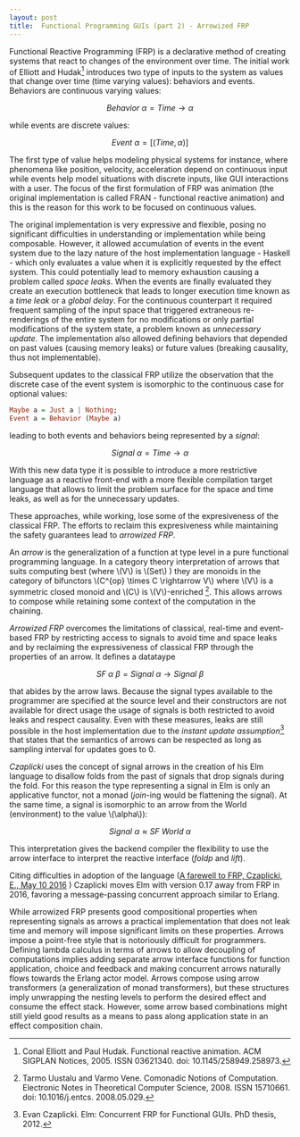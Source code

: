 ```yaml
---
layout: post
title:  Functional Programming GUIs (part 2) - Arrowized FRP
---
```


Functional Reactive Programming (FRP) is a declarative method of creating systems that react to changes of the environment over time. The initial work of Elliott and Hudak[^fn-1] introduces two type of inputs to the system as values that change over time (time varying values): behaviors and events. Behaviors are continuous varying values:

$$
Behavior ~ \alpha = Time \rightarrow \alpha
$$

while events are discrete values:

$$
Event ~ \alpha = [(Time,\alpha)]
$$
 
The first type of value helps modeling physical systems for instance, where phenomena like position, velocity, acceleration depend on continuous input while events help model situations with discrete inputs, like GUI interactions with a user. The focus of the first formulation of FRP was animation (the original implementation is called FRAN - functional reactive animation) and this is the reason for this work to be focused on continuous values.

The original implementation is very expressive and flexible, posing no significant difficulties in understanding or implementation while being composable. However, it allowed accumulation of events in the event system due to the lazy nature of the host implementation language - Haskell - which only evaluates a value when it is explicitly requested by the effect system. This could potentially lead to memory exhaustion causing a problem called *space leaks*. When the events are finally evaluated they create an execution bottleneck that leads to longer execution time known as a *time leak* or a *global delay*. For the continuous counterpart it required frequent sampling of the input space that triggered extraneous re-renderings of the entire system for no modifications or only partial modifications of the system state, a problem known as *unnecessary update*. The implementation also allowed defining behaviors that depended on past values (causing memory leaks) or future values (breaking causality, thus not implementable).

Subsequent updates to the classical FRP utilize the observation that the discrete case of the event system is isomorphic to the continuous case for optional values:

```haskell
Maybe a = Just a | Nothing;
Event a = Behavior (Maybe a)
```

leading to both events and behaviors being represented by a *signal*:

$$
Signal ~ \alpha = Time \rightarrow \alpha
$$

With this new data type it is possible to introduce a more restrictive language as a reactive front-end with a more flexible compilation target language that allows to limit the problem surface for the space and time leaks, as well as for the unnecessary updates.

These approaches, while working, lose some of the expresiveness of the classical FRP. The efforts to reclaim this expresiveness while maintaining the safety guarantees lead to *arrowized FRP*.

An *arrow* is the generalization of a function at type level in a pure functional programming language. In a category theory interpretation of arrows that suits computing best (where \\(V\\) is \\(Set\\) ) they are monoids in the category of bifunctors \\(C^{op} \times C \rightarrow V\\) where \\(V\\) is a symmetric closed monoid and \\(C\\) is \\(V\\)-enriched [^fn-2]. This allows arrows to compose while retaining some context of the computation in the chaining.

*Arrowized FRP* overcomes the limitations of classical, real-time and event-based FRP by restricting access to signals to avoid time and space leaks and by reclaiming the expressiveness of classical FRP through the properties of an arrow. It defines a datataype

$$
SF ~ \alpha ~ \beta = Signal ~ \alpha \rightarrow Signal ~ \beta
$$

that abides by the arrow laws. Because the signal types available to the programmer are specified at the source level and their constructors are not available for direct usage the usage of signals is both restricted to avoid leaks and respect causality. Even with these measures, leaks are still possible in the host implementation due to the *instant update assumption*[^fn-3] that states that the semantics of arrows can be respected as long as sampling interval for updates goes to 0.

*Czaplicki* uses the concept of signal arrows in the creation of his Elm language to disallow folds from the past of signals that drop signals during the fold. For this reason the type representing a signal in Elm is only an applicative functor, not a monad (*join*-ing would be flattening the signal). At the same time, a signal is isomorphic to an arrow from the World (environment) to the value \\(\alpha\\)):

$$
Signal ~ \alpha \approx SF ~ World ~ \alpha
$$

This interpretation gives the backend compiler the flexibility to use the arrow interface to interpret the reactive interface (*foldp* and *lift*).

Citing difficulties in adoption of the language ([A farewell to FRP, Czaplicki, E., May 10 2016](https://elm-lang.org/blog/farewell-to-frp) ) Czaplicki moves Elm with version 0.17 away from FRP in 2016, favoring a message-passing concurrent approach similar to Erlang.

While arrowized FRP presents good compositional properties when representing signals as arrows a practical implementation that does not leak time and memory will impose significant limits on these properties. Arrows impose a point-free style that is notoriously difficult for programmers. Defining lambda calculus in terms of arrows to allow decoupling of computations implies adding separate arrow interface functions for function application, choice and feedback and making concurrent arrows naturally flows towards the Erlang actor model. Arrows compose using arrow transformers (a generalization of monad transformers), but these structures imply unwrapping the nesting levels to perform the desired effect and consume the effect stack. However, some arrow based combinations might still yield good results as a means to pass along application state in an effect composition chain.

[^fn-1]: Conal Elliott and Paul Hudak. Functional reactive animation. ACM SIGPLAN Notices, 2005. ISSN 03621340. doi: 10.1145/258949.258973.
[^fn-2]: Tarmo Uustalu and Varmo Vene. Comonadic Notions of Computation. Electronic Notes in Theoretical Computer Science, 2008. ISSN 15710661. doi: 10.1016/j.entcs. 2008.05.029.
[^fn-3]: Evan Czaplicki. Elm: Concurrent FRP for Functional GUIs. PhD thesis, 2012.
